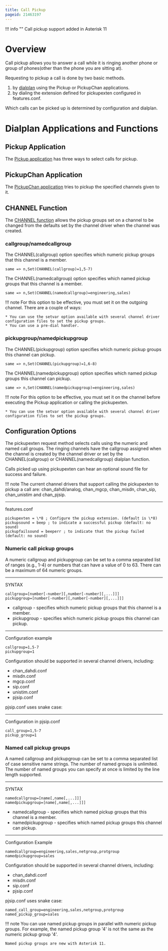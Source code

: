 ```yaml
---
title: Call Pickup
pageid: 21463197
---
```


!!! info ""
    Call pickup support added in Asterisk 11

[//]: # (end-info)

Overview
========

Call pickup allows you to answer a call while it is ringing another phone or group of phones(other than the phone you are sitting at).

Requesting to pickup a call is done by two basic methods.

1. by [dialplan](/Configuration/Dialplan) using the Pickup or PickupChan applications.
2. by dialing the extension defined for pickupexten configured in features.conf.

Which calls can be picked up is determined by configuration and dialplan.

Dialplan Applications and Functions
===================================

Pickup Application
------------------

The [Pickup application](/Latest_API/API_Documentation/Dialplan_Applications/Pickup) has three ways to select calls for pickup.

PickupChan Application
----------------------

The [PickupChan application](/Latest_API/API_Documentation/Dialplan_Applications/PickupChan) tries to pickup the specified channels given to it.

CHANNEL Function
----------------

The [CHANNEL function](/Latest_API/API_Documentation/Dialplan_Functions/CHANNEL) allows the pickup groups set on a channel to be changed from the defaults set by the channel driver when the channel was created.

### callgroup/namedcallgroup

The CHANNEL(callgroup) option specifies which numeric pickup groups that this channel is a member.

```
same => n,Set(CHANNEL(callgroup)=1,5-7)

```

The CHANNEL(namedcallgroup) option specifies which named pickup groups that this channel is a member.

```
same => n,Set(CHANNEL(namedcallgroup)=engineering,sales)

```

!!! note 
    For this option to be effective, you must set it on the outgoing channel. There are a couple of ways:

    * You can use the setvar option available with several channel driver configuration files to set the pickup groups.
    * You can use a pre-dial handler.

[//]: # (end-note)

### pickupgroup/namedpickupgroup

The CHANNEL(pickupgroup) option specifies which numeric pickup groups this channel can pickup.

```
same => n,Set(CHANNEL(pickupgroup)=1,6-8)

```

The CHANNEL(namedpickupgroup) option specifies which named pickup groups this channel can pickup.

```
same => n,Set(CHANNEL(namedpickupgroup)=engineering,sales)

```

!!! note 
    For this option to be effective, you must set it on the channel before executing the Pickup application or calling the pickupexten.

    * You can use the setvar option available with several channel driver configuration files to set the pickup groups.

[//]: # (end-note)

Configuration Options
---------------------

The pickupexten request method selects calls using the numeric and named call groups. The ringing channels have the callgroup assigned when the channel is created by the channel driver or set by the CHANNEL(callgroup) or CHANNEL(namedcallgroup) dialplan function.

Calls picked up using pickupexten can hear an optional sound file for success and failure.

!!! note 
    The current channel drivers that support calling the pickupexten to pickup a call are: chan_dahdi/analog, chan_mgcp, chan_misdn, chan_sip, chan_unistim and chan_pjsip.

[//]: # (end-note)

---

features.conf  

```
pickupexten = \*8 ; Configure the pickup extension. (default is \*8)
pickupsound = beep ; to indicate a successful pickup (default: no sound)
pickupfailsound = beeperr ; to indicate that the pickup failed (default: no sound)

```

### Numeric call pickup groups

A numeric callgroup and pickupgroup can be set to a comma separated list of ranges (e.g., 1-4) or numbers that can have a value of 0 to 63. There can be a maximum of 64 numeric groups.

---

SYNTAX  

```
callgroup=[number[-number][,number[-number][,...]]]
pickupgroup=[number[-number][,number[-number][,...]]]

```

* callgroup - specifies which numeric pickup groups that this channel is a member.
* pickupgroup - specifies which numeric pickup groups this channel can pickup.

---

Configuration example  

```
callgroup=1,5-7
pickupgroup=1

```

Configuration should be supported in several channel drivers, including:

* chan_dahdi.conf
* misdn.conf
* mgcp.conf
* sip.conf
* unistim.conf
* pjsip.conf

pjsip.conf uses snake case:

---

Configuration in pjsip.conf  

```
call_group=1,5-7
pickup_group=1

```

### Named call pickup groups

A named callgroup and pickupgroup can be set to a comma separated list of case sensitive name strings. The number of named groups is unlimited. The number of named groups you can specify at once is limited by the line length supported.

---

SYNTAX  

```
namedcallgroup=[name[,name[,...]]]
namedpickupgroup=[name[,name[,...]]]

```

* namedcallgroup - specifies which named pickup groups that this channel is a member.
* namedpickupgroup - specifies which named pickup groups this channel can pickup.

---

Configuration Example  

```
namedcallgroup=engineering,sales,netgroup,protgroup
namedpickupgroup=sales

```

Configuration should be supported in several channel drivers, including:

* chan_dahdi.conf
* misdn.conf
* sip.conf
* pjsip.conf

pjsip.conf uses snake case:

```
named_call_group=engineering,sales,netgroup,protgroup
named_pickup_group=sales

```

!!! note 
    You can use named pickup groups in parallel with numeric pickup groups. For example, the named pickup group '4' is not the same as the numeric pickup group '4'.

    Named pickup groups are new with Asterisk 11.

[//]: # (end-note)
